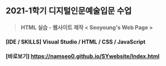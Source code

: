 ## 2021-1학기 디지털인문예술입문 수업

>#### HTML 실습 - 웹사이트 제작  < Seoyoung's Web Page ><br/>

#### [IDE / SKILLS] Visual Studio / HTML / CSS / JavaScript<br/>

#### [바로보기] https://namseo0.github.io/SYwebsite/Index.html
